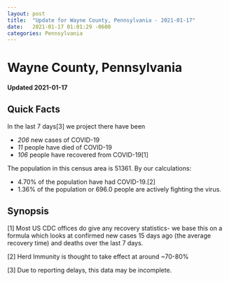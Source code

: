 ```yaml
---
layout: post
title:  "Update for Wayne County, Pennsylvania - 2021-01-17"
date:   2021-01-17 01:01:29 -0600
categories: Pennsylvania
---
```


# Wayne County, Pennsylvania
#### Updated 2021-01-17

## Quick Facts

In the last 7 days[3] we project there have been
- *206* new cases of COVID-19
- *11* people have died of COVID-19
- *106* people have recovered from COVID-19[1]

The population in this census area is 51361. By our calculations:
- 4.70% of the population have had COVID-19.[2]
- 1.36% of the population or 696.0 people are actively fighting the virus.

## Synopsis




[1] Most US CDC offices do give any recovery statistics- we base this on a formula which looks at confirmed new cases
15 days ago (the average recovery time) and deaths over the last 7 days.

[2] Herd Immunity is thought to take effect at around ~70-80%

[3] Due to reporting delays, this data may be incomplete.
 
    